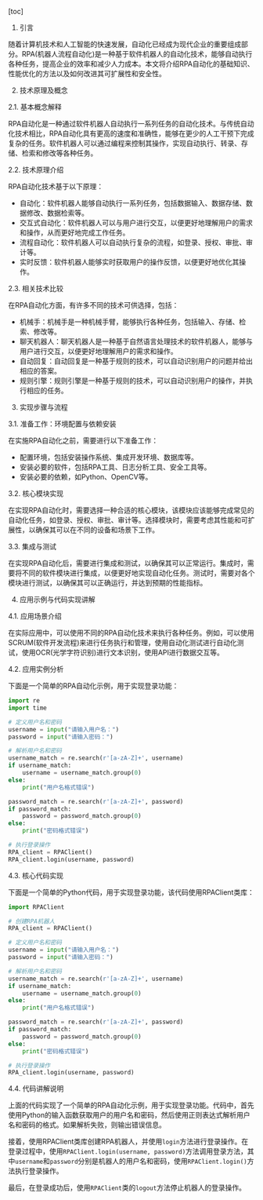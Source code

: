 
[toc]                    
                
                
1. 引言

随着计算机技术和人工智能的快速发展，自动化已经成为现代企业的重要组成部分。RPA(机器人流程自动化)是一种基于软件机器人的自动化技术，能够自动执行各种任务，提高企业的效率和减少人力成本。本文将介绍RPA自动化的基础知识、性能优化的方法以及如何改进其可扩展性和安全性。

2. 技术原理及概念

2.1. 基本概念解释

RPA自动化是一种通过软件机器人自动执行一系列任务的自动化技术。与传统自动化技术相比，RPA自动化具有更高的速度和准确性，能够在更少的人工干预下完成复杂的任务。软件机器人可以通过编程来控制其操作，实现自动执行、转录、存储、检索和修改等各种任务。

2.2. 技术原理介绍

RPA自动化技术基于以下原理：

- 自动化：软件机器人能够自动执行一系列任务，包括数据输入、数据存储、数据修改、数据检索等。
- 交互式自动化：软件机器人可以与用户进行交互，以便更好地理解用户的需求和操作，从而更好地完成工作任务。
- 流程自动化：软件机器人可以自动执行复杂的流程，如登录、授权、审批、审计等。
- 实时反馈：软件机器人能够实时获取用户的操作反馈，以便更好地优化其操作。

2.3. 相关技术比较

在RPA自动化方面，有许多不同的技术可供选择，包括：

- 机械手：机械手是一种机械手臂，能够执行各种任务，包括输入、存储、检索、修改等。
- 聊天机器人：聊天机器人是一种基于自然语言处理技术的软件机器人，能够与用户进行交互，以便更好地理解用户的需求和操作。
- 自动回复：自动回复是一种基于规则的技术，可以自动识别用户的问题并给出相应的答案。
- 规则引擎：规则引擎是一种基于规则的技术，可以自动识别用户的操作，并执行相应的任务。

3. 实现步骤与流程

3.1. 准备工作：环境配置与依赖安装

在实施RPA自动化之前，需要进行以下准备工作：

- 配置环境，包括安装操作系统、集成开发环境、数据库等。
- 安装必要的软件，包括RPA工具、日志分析工具、安全工具等。
- 安装必要的依赖，如Python、OpenCV等。

3.2. 核心模块实现

在实现RPA自动化时，需要选择一种合适的核心模块，该模块应该能够完成常见的自动化任务，如登录、授权、审批、审计等。选择模块时，需要考虑其性能和可扩展性，以确保其可以在不同的设备和场景下工作。

3.3. 集成与测试

在实现RPA自动化后，需要进行集成和测试，以确保其可以正常运行。集成时，需要将不同的软件模块进行集成，以便更好地实现自动化任务。测试时，需要对各个模块进行测试，以确保其可以正确运行，并达到预期的性能指标。

4. 应用示例与代码实现讲解

4.1. 应用场景介绍

在实际应用中，可以使用不同的RPA自动化技术来执行各种任务。例如，可以使用SCRUM(软件开发流程)来进行任务执行和管理，使用自动化测试进行自动化测试，使用OCR(光学字符识别)进行文本识别，使用API进行数据交互等。

4.2. 应用实例分析

下面是一个简单的RPA自动化示例，用于实现登录功能：

```python
import re
import time

# 定义用户名和密码
username = input("请输入用户名：")
password = input("请输入密码：")

# 解析用户名和密码
username_match = re.search(r'[a-zA-Z]+', username)
if username_match:
    username = username_match.group(0)
else:
    print("用户名格式错误")

password_match = re.search(r'[a-zA-Z]+', password)
if password_match:
    password = password_match.group(0)
else:
    print("密码格式错误")

# 执行登录操作
RPA_client = RPAClient()
RPA_client.login(username, password)
```

4.3. 核心代码实现

下面是一个简单的Python代码，用于实现登录功能，该代码使用RPAClient类库：

```python
import RPAClient

# 创建RPA机器人
RPA_client = RPAClient()

# 定义用户名和密码
username = input("请输入用户名：")
password = input("请输入密码：")

# 解析用户名和密码
username_match = re.search(r'[a-zA-Z]+', username)
if username_match:
    username = username_match.group(0)
else:
    print("用户名格式错误")

password_match = re.search(r'[a-zA-Z]+', password)
if password_match:
    password = password_match.group(0)
else:
    print("密码格式错误")

# 执行登录操作
RPA_client.login(username, password)
```

4.4. 代码讲解说明

上面的代码实现了一个简单的RPA自动化示例，用于实现登录功能。代码中，首先使用Python的输入函数获取用户的用户名和密码，然后使用正则表达式解析用户名和密码的格式。如果解析失败，则输出错误信息。

接着，使用RPAClient类库创建RPA机器人，并使用`login`方法进行登录操作。在登录过程中，使用`RPAClient.login(username, password)`方法调用登录方法，其中`username`和`password`分别是机器人的用户名和密码，使用`RPAClient.login()`方法执行登录操作。

最后，在登录成功后，使用`RPAClient`类的`logout`方法停止机器人的登录操作。

